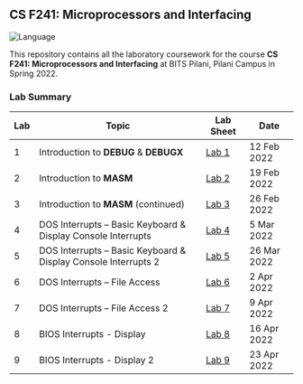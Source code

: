 ## CS F241: Microprocessors and Interfacing
![Language](https://img.shields.io/static/v1?label=Language&message=Assembly&color=informational&style=for-the-badge)

This repository contains all the laboratory coursework for the course **CS F241: Microprocessors and Interfacing** at BITS Pilani, Pilani Campus in Spring 2022.

### Lab Summary

| Lab | Topic | Lab Sheet | Date |
| ------------- | ------------- | --- | -- |
| 1  | Introduction to **DEBUG** & **DEBUGX** | [Lab 1](lab-2/labsheet.pdf) | 12 Feb 2022 |
| 2  | Introduction to **MASM** | [Lab 2](lab-2/labsheet.pdf) | 19 Feb 2022 |
| 3  | Introduction to **MASM** (continued) | [Lab 3](lab-3/labsheet.pdf) | 26 Feb 2022 |
| 4  | DOS Interrupts – Basic Keyboard & Display Console Interrupts | [Lab 4](lab-4/labsheet.pdf) | 5 Mar 2022 |
| 5  | DOS Interrupts – Basic Keyboard & Display Console Interrupts 2 | [Lab 5](lab-5/labsheet.pdf) | 26 Mar 2022 |
| 6  | DOS Interrupts – File Access | [Lab 6](lab-6/labsheet.pdf) | 2 Apr 2022 |
| 7  | DOS Interrupts – File Access 2 | [Lab 7](lab-7/labsheet.pdf) | 9 Apr 2022 |
| 8  | BIOS Interrupts - Display | [Lab 8](lab-8/labsheet.pdf) | 16 Apr 2022 |
| 9  | BIOS Interrupts - Display 2 | [Lab 9](lab-9/labsheet.pdf) | 23 Apr 2022 |